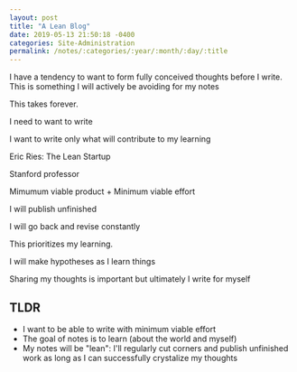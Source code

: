```yaml
---
layout: post
title: "A Lean Blog"
date: 2019-05-13 21:50:18 -0400
categories: Site-Administration
permalink: /notes/:categories/:year/:month/:day/:title
---
```


I have a tendency to want to form fully conceived thoughts before I write. This is something I will actively be avoiding for my notes

This takes forever.

I need to want to write

I want to write only what will contribute to my learning

Eric Ries: The Lean Startup

Stanford professor

Mimumum viable product + Minimum viable effort

I will publish unfinished

I will go back and revise constantly

This prioritizes my learning.

I will make hypotheses as I learn things

Sharing my thoughts is important but ultimately I write for myself


## TLDR
* I want to be able to write with minimum viable effort
* The goal of notes is to learn (about the world and myself)
* My notes will be "lean": I'll regularly cut corners and publish unfinished work as long as I can successfully crystalize my thoughts